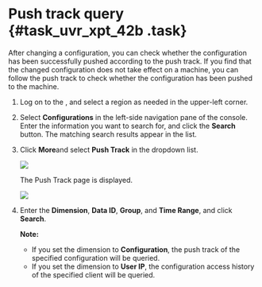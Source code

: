 # Push track query {#task_uvr_xpt_42b .task}

After changing a configuration, you can check whether the configuration has been successfully pushed according to the push track. If you find that the changed configuration does not take effect on a machine, you can follow the push track to check whether the configuration has been pushed to the machine.

1.  Log on to the , and select a region as needed in the upper-left corner. 
2.  Select **Configurations** in the left-side navigation pane of the console. Enter the information you want to search for, and click the **Search**  button. The matching search results appear in the list.
3.  Click **More**and select **Push Track** in the dropdown list. 

    ![](http://aliware-images.oss-cn-hangzhou.aliyuncs.com/acms/bt_historical_versions.png)

    The Push Track page is displayed.

    ![](http://aliware-images.oss-cn-hangzhou.aliyuncs.com/acms/pg_push_tracks.png)

4.  Enter the **Dimension**, **Data ID**, **Group**, and **Time Range**, and click **Search**. 

    **Note:** 

    -   If you set the dimension to **Configuration**, the push track of the specified configuration will be queried.
    -   If you set the dimension to **User IP**, the configuration access history of the specified client will be queried.

